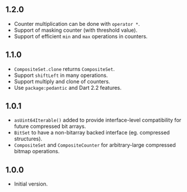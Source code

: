 ## 1.2.0

- Counter multiplication can be done with `operator *`.
- Support of masking counter (with threshold value).
- Support of efficient `min` and `max` operations in counters.

## 1.1.0

- `CompositeSet.clone` returns `CompositeSet`.
- Support `shiftLeft` in many operations.
- Support multiply and clone of counters.
- Use `package:pedantic` and Dart 2.2 features.

## 1.0.1

- `asUint64Iterable()` added to provide interface-level compatibility for future compressed bit arrays.
- `BitSet` to have a non-bitarray backed interface (eg. compressed structures).
- `CompositeSet` and `CompositeCounter` for arbitrary-large compressed bitmap operations.

## 1.0.0

- Initial version.
